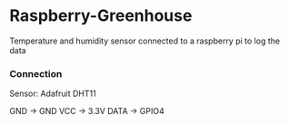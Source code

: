 # Raspberry-Greenhouse

Temperature and humidity sensor connected to a raspberry pi to log the data

### Connection

Sensor:
Adafruit DHT11

GND  -> GND
VCC  -> 3.3V
DATA -> GPIO4
